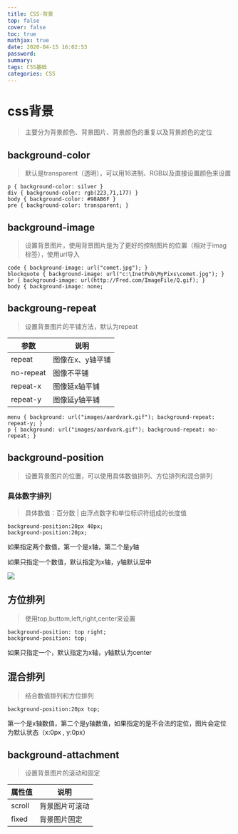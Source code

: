 ```yaml
---
title: CSS-背景
top: false
cover: false
toc: true
mathjax: true
date: 2020-04-15 16:02:53
password:
summary:
tags: CSS基础
categories: CSS
---
```


# css背景

> 主要分为背景颜色、背景图片、背景颜色的重复以及背景颜色的定位

## background-color

> 默认是transparent（透明），可以用16进制、RGB以及直接设置颜色来设置

```
p { background-color: silver }
div { background-color: rgb(223,71,177) } 
body { background-color: #98AB6F }
pre { background-color: transparent; } 

```

## background-image

> 设置背景图片，使用背景图片是为了更好的控制图片的位置（相对于imag标签），使用url导入

```
code { background-image: url("comet.jpg"); }
blockquote { background-image: url("c:\InetPub\MyPixs\comet.jpg"); } 
br { background-image: url(http://Fred.com/ImageFile/Q.gif); } 
body { background-image: none; 
```

## backgroung-repeat

> 设置背景图片的平铺方法，默认为repeat

| 参数      | 说明             |
| --------- | ---------------- |
| repeat    | 图像在x、y轴平铺 |
| no-repeat | 图像不平铺       |
| repeat-x  | 图像延x轴平铺    |
| repeat-y  | 图像延y轴平铺    |

```
menu { background: url("images/aardvark.gif"); background-repeat: repeat-y; } 
p { background: url("images/aardvark.gif"); background-repeat: no-repeat; } 
```

## background-position

> 设置背景图片的位置，可以使用具体数值排列、方位排列和混合排列

### 具体数字排列

> 具体数值：百分数 | 由浮点数字和单位标识符组成的长度值

```background-position:20px 40px;
background-position:20px 40px;
background-position:20px;
```

如果指定两个数值，第一个是x轴，第二个是y轴

如果只指定一个数值，默认指定为x轴，y轴默认居中

![](Snipaste_2020-04-13_09-41-27.png)

## 方位排列

> 使用top,buttom,left,right,center来设置

```
background-position: top right;
background-position: top;
```

如果只指定一个，默认指定为x轴，y轴默认为center

## 混合排列

> 结合数值排列和方位排列

```
background-position:20px top;
```

第一个是x轴数值，第二个是y轴数值，如果指定的是不合法的定位，图片会定位为默认状态（x:0px , y:0px）



##  background-attachment

> 设置背景图片的滚动和固定

| 属性值 | 说明           |
| ------ | -------------- |
| scroll | 背景图片可滚动 |
| fixed  | 背景图片固定   |



